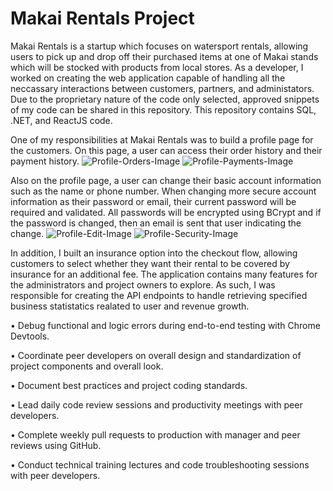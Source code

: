 # Makai Rentals Project
Makai Rentals is a startup which focuses on watersport rentals, allowing users to pick up and drop off their purchased items at one of Makai stands which will be stocked with products from local stores. As a developer, I worked on creating the web application capable of handling all the neccassary interactions between customers, partners, and administators. Due to the proprietary nature of the code only selected, approved snippets of my code can be shared in this repository. This repository contains SQL, .NET, and ReactJS code.

One of my responsibilities at Makai Rentals was to build a profile page for the customers. On this page, a user can access their order history and their payment history.
![Profile-Orders-Image](https://github.com/Qburch/MakaiRentalsProject/blob/main/images/Makai-Profile-Orders.png) ![Profile-Payments-Image](https://github.com/Qburch/MakaiRentalsProject/blob/main/images/Makai-Profile-Payments.png)


Also on the profile page, a user can change their basic account information such as the name or phone number. When changing more secure account information as their password or email, their current password will be required and validated. All passwords will be encrypted using BCrypt and if the password is changed, then an email is sent that user indicating the change.
![Profile-Edit-Image](https://github.com/Qburch/MakaiRentalsProject/blob/main/images/Makai-Profile-Edit.png)
![Profile-Security-Image](https://github.com/Qburch/MakaiRentalsProject/blob/main/images/Makai-Profile-Security.png)

In addition, I built an insurance option into the checkout flow, allowing customers to select whether they want their rental to be covered by insurance for an additional fee. The application contains many features for the administrators and project owners to explore. As such, I was responsible for creating the API endpoints to handle retrieving specified business statistatics realated to user and revenue growth.

• Debug functional and logic errors during end-to-end testing with Chrome Devtools.

• Coordinate peer developers on overall design and standardization of project components and overall look.

• Document best practices and project coding standards.

• Lead daily code review sessions and productivity meetings with peer developers.

• Complete weekly pull requests to production with manager and peer reviews using GitHub.

• Conduct technical training lectures and code troubleshooting sessions with peer developers.

